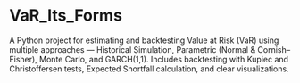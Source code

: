 # VaR_Its_Forms
A Python project for estimating and backtesting Value at Risk (VaR) using multiple approaches — Historical Simulation, Parametric (Normal &amp; Cornish–Fisher), Monte Carlo, and GARCH(1,1). Includes backtesting with Kupiec and Christoffersen tests, Expected Shortfall calculation, and clear visualizations.

